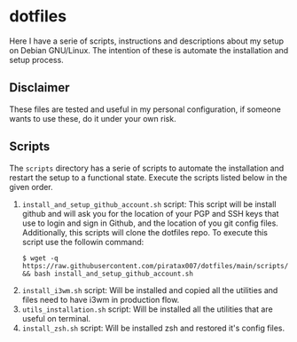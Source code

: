 # dotfiles
Here I have a serie of scripts, instructions and descriptions about my setup on Debian GNU/Linux. The intention of these
is automate the installation and setup process.

## Disclaimer
These files are tested and useful in my personal configuration, if someone wants to use these, do it under your own risk.

## Scripts
The `scripts` directory has a serie of scripts to automate the installation and restart the setup to a functional state.
Execute the scripts listed below in the given order.

1. `install_and_setup_github_account.sh` script: This script will be install github and will ask you for the location of
   your PGP and SSH keys that use to login and sign in Github, and the location of you git config files. Additionally,
   this scripts will clone the dotfiles repo. To execute this script use the followin command:
   ```
   $ wget -q https://raw.githubusercontent.com/piratax007/dotfiles/main/scripts/install_and_setup_github_account.sh && bash install_and_setup_github_account.sh
   ```
2. `install_i3wm.sh` script: Will be installed and copied all the utilities and files need to have i3wm in production
   flow.
3. `utils_installation.sh` script: Will be installed all the utilities that are useful on terminal.
4. `install_zsh.sh` script: Will be installed zsh and restored it's config files.
